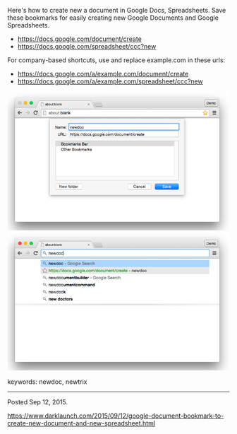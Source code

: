 Here's how to create new a document in Google Docs, Spreadsheets. Save these bookmarks for easily creating new Google Documents and Google Spreadsheets.

* https://docs.google.com/document/create
* https://docs.google.com/spreadsheet/ccc?new

For company-based shortcuts, use and replace example.com in these urls:

* https://docs.google.com/a/example.com/document/create
* https://docs.google.com/a/example.com/spreadsheet/ccc?new

<img alt="" src="/img/uploads/2015-09/google-docs-create-bookmark-shortcut.png" />
<img alt="" src="/img/uploads/2015-09/google-docs-create-new-document.png" />

keywords: newdoc, newtrix

---

Posted Sep 12, 2015.

https://www.darklaunch.com/2015/09/12/google-document-bookmark-to-create-new-document-and-new-spreadsheet.html